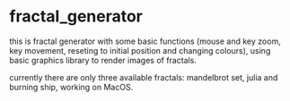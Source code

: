 # fractal_generator


this is fractal generator with some basic functions (mouse and key zoom, key movement, reseting to initial position and changing colours), using basic graphics library to render images of fractals. 

currently there are only three available fractals: mandelbrot set, julia and burning ship, working on MacOS.


